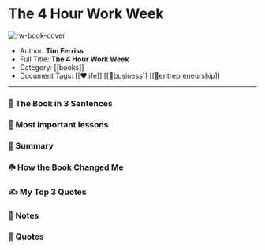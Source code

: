 
# The 4 Hour Work Week

![rw-book-cover](https://i.gr-assets.com/images/S/compressed.photo.goodreads.com/books/1442957271l/368593._SY475_.jpg)

- Author: **Tim Ferriss**
- Full Title: **The 4 Hour Work Week**
- Category: [[books]]
- Document Tags: [[❤life]] [[💼business]] [[💎entrepreneurship]]
---
### 🚀 The Book in 3 Sentences

### 🎨 Most important lessons

### 📒 Summary

### ☘️ How the Book Changed Me

### ✍️ My Top 3 Quotes

### 📝 Notes

### 📜 Quotes
